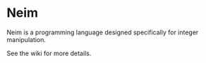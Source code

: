 # Neim

Neim is a programming language designed specifically for integer manipulation.

See the wiki for more details.